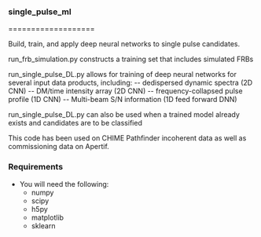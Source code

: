 ### single_pulse_ml
===================

Build, train, and apply deep neural networks to single pulse candidates. 

run_frb_simulation.py constructs a training set that includes simulated FRBs

run_single_pulse_DL.py allows for training of deep neural networks for several 
input data products, including:
  -- dedispersed dynamic spectra (2D CNN)
  -- DM/time intensity array (2D CNN)
  -- frequency-collapsed pulse profile (1D CNN)
  -- Multi-beam S/N information (1D feed forward DNN)
  
run_single_pulse_DL.py can also be used when a trained model already exists and candidates are to be classified

This code has been used on CHIME Pathfinder incoherent data as well as commissioning data on Apertif. 

### Requirements

- You will need the following:
	- numpy 
	- scipy
	- h5py
	- matplotlib
	- sklearn 
 	

